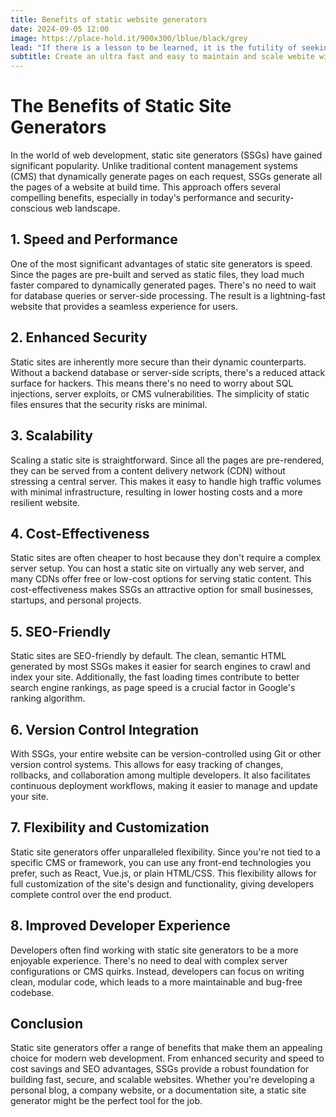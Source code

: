 ```yaml
---
title: Benefits of static website generators
date: 2024-09-05 12:00
image: https://place-hold.it/900x300/lblue/black/grey
lead: "If there is a lesson to be learned, it is the futility of seeking fulfillment in outer space. We need to judge ourselfs by who we are, not by where we go."
subtitle: Create an ultra fast and easy to maintain and scale webite with it
---
```




# The Benefits of Static Site Generators

In the world of web development, static site generators (SSGs) have gained significant popularity. Unlike traditional content management systems (CMS) that dynamically generate pages on each request, SSGs generate all the pages of a website at build time. This approach offers several compelling benefits, especially in today's performance and security-conscious web landscape.

## 1. **Speed and Performance**

One of the most significant advantages of static site generators is speed. Since the pages are pre-built and served as static files, they load much faster compared to dynamically generated pages. There's no need to wait for database queries or server-side processing. The result is a lightning-fast website that provides a seamless experience for users.

## 2. **Enhanced Security**

Static sites are inherently more secure than their dynamic counterparts. Without a backend database or server-side scripts, there's a reduced attack surface for hackers. This means there's no need to worry about SQL injections, server exploits, or CMS vulnerabilities. The simplicity of static files ensures that the security risks are minimal.

## 3. **Scalability**

Scaling a static site is straightforward. Since all the pages are pre-rendered, they can be served from a content delivery network (CDN) without stressing a central server. This makes it easy to handle high traffic volumes with minimal infrastructure, resulting in lower hosting costs and a more resilient website.

## 4. **Cost-Effectiveness**

Static sites are often cheaper to host because they don't require a complex server setup. You can host a static site on virtually any web server, and many CDNs offer free or low-cost options for serving static content. This cost-effectiveness makes SSGs an attractive option for small businesses, startups, and personal projects.

## 5. **SEO-Friendly**

Static sites are SEO-friendly by default. The clean, semantic HTML generated by most SSGs makes it easier for search engines to crawl and index your site. Additionally, the fast loading times contribute to better search engine rankings, as page speed is a crucial factor in Google's ranking algorithm.

## 6. **Version Control Integration**

With SSGs, your entire website can be version-controlled using Git or other version control systems. This allows for easy tracking of changes, rollbacks, and collaboration among multiple developers. It also facilitates continuous deployment workflows, making it easier to manage and update your site.

## 7. **Flexibility and Customization**

Static site generators offer unparalleled flexibility. Since you're not tied to a specific CMS or framework, you can use any front-end technologies you prefer, such as React, Vue.js, or plain HTML/CSS. This flexibility allows for full customization of the site's design and functionality, giving developers complete control over the end product.

## 8. **Improved Developer Experience**

Developers often find working with static site generators to be a more enjoyable experience. There's no need to deal with complex server configurations or CMS quirks. Instead, developers can focus on writing clean, modular code, which leads to a more maintainable and bug-free codebase.

## Conclusion

Static site generators offer a range of benefits that make them an appealing choice for modern web development. From enhanced security and speed to cost savings and SEO advantages, SSGs provide a robust foundation for building fast, secure, and scalable websites. Whether you're developing a personal blog, a company website, or a documentation site, a static site generator might be the perfect tool for the job.
